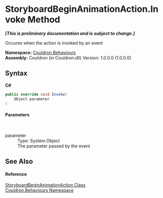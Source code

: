 # StoryboardBeginAnimationAction.Invoke Method 
 _**\[This is preliminary documentation and is subject to change.\]**_

Occures when the action is invoked by an event

**Namespace:**&nbsp;<a href="N_Couldron_Behaviours">Couldron.Behaviours</a><br />**Assembly:**&nbsp;Couldron (in Couldron.dll) Version: 1.0.0.0 (1.0.0.0)

## Syntax

**C#**<br />
``` C#
public override void Invoke(
	Object parameter
)
```


#### Parameters
&nbsp;<dl><dt>parameter</dt><dd>Type: System.Object<br />The parameter passed by the event</dd></dl>

## See Also


#### Reference
<a href="T_Couldron_Behaviours_StoryboardBeginAnimationAction">StoryboardBeginAnimationAction Class</a><br /><a href="N_Couldron_Behaviours">Couldron.Behaviours Namespace</a><br />